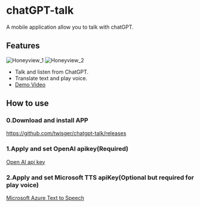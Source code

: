 # chatGPT-talk
A mobile application allow you to talk with chatGPT.

## Features
![Honeyview_1](https://github.com/twisger/chatgpt-talk/assets/12410710/f727153f-b801-4875-bad2-00c549435ddf)
![Honeyview_2](https://github.com/twisger/chatgpt-talk/assets/12410710/bac44fea-7529-4a50-825c-1e80189a44b5)

* Talk and listen from ChatGPT.
* Translate text and play voice.
* [Demo Video](https://www.youtube.com/watch?v=k4gDPMKoAI0)



## How to use

### 0.Download and install APP
https://github.com/twisger/chatgpt-talk/releases

### 1.Apply and set OpenAI apikey(Required)
[Open AI api key](https://platform.openai.com/account/api-keys)

### 2.Apply and set Microsoft TTS apiKey(Optional but required for play voice)
[Microsoft Azure Text to Speech](https://github.com/AwesomeTTS/awesometts-anki-addon/wiki/Microsoft-Azure-Text-to-Speech#key-creation)

